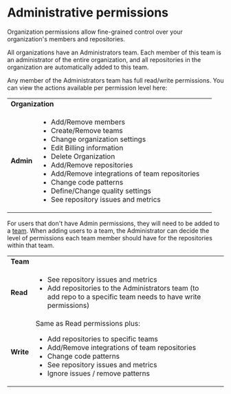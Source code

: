 # Administrative permissions

Organization permissions allow fine-grained control over your organization's members and repositories.

All organizations have an Administrators team. Each member of this team is an administrator of the entire organization, and all repositories in the organization are automatically added to this team.

Any member of the Administrators team has full read/write permissions. You can view the actions available per permission level here:

<table>
<tbody>
<tr>
<td colspan="2"><strong>Organization</strong></td>
<td>&nbsp;</td>
</tr>
<tr>
<td><strong>Admin</strong></td>
<td><ul>
<li>Add/Remove members</li>
<li>Create/Remove teams</li>
<li>Change organization settings</li>
<li>Edit Billing information</li>
<li>Delete Organization</li>
<li>Add/Remove repositories</li>
<li>Add/Remove integrations of team repositories</li>
<li>Change code patterns</li>
<li>Define/Change quality settings</li>
<li>See repository issues and metrics</li>
</ul></td>
</tr>
</tbody>
</table>

For users that don't have Admin permissions, they will need to be added to a [team](creating-and-managing-teams.md). When adding users to a team, the Administrator can decide the level of permissions each team member should have for the repositories within that team.

<table>
<tbody>
<tr>
<td colspan="2"><strong>Team</strong></td>
<td>&nbsp;</td>
</tr>
<tr>
<td><strong>Read</strong></td>
<td><ul>
<li>See repository issues and metrics</li>
<li>Add repositories to the Administrators team (to add repo to a specific team needs to have write permissions)</li>
</ul></td>
</tr>
<tr>
<td><strong>Write</strong></td>
<td> Same as Read permissions plus:
<ul>
<li>Add repositories to specific teams</li>
<li>Add/Remove integrations of team repositories</li>
<li>Change code patterns</li>
<li>See repository issues and metrics</li>
<li>Ignore issues / remove patterns</li>
</ul></td>
</tr>
</tbody>
</table>
